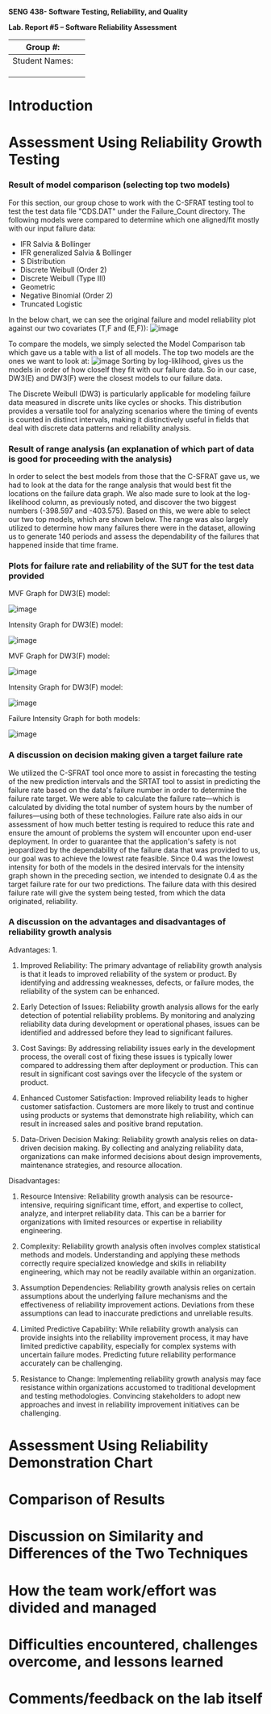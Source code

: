 **SENG 438- Software Testing, Reliability, and Quality**

**Lab. Report \#5 – Software Reliability Assessment**

| Group \#:       |   |
|-----------------|---|
| Student Names:  |   |
|                 |   |
|                 |   |
|                 |   |

# Introduction

# 

# Assessment Using Reliability Growth Testing 
### Result of model comparison (selecting top two models)
For this section, our group chose to work with the C-SFRAT testing tool to test the test data file "CDS.DAT" under the Failure_Count directory. The following models were compared to determine which one aligned/fit mostly with our input failure data:
- IFR Salvia & Bollinger
- IFR generalized Salvia & Bollinger
- S Distribution
- Discrete Weibull (Order 2)
- Discrete Weibull (Type III)
- Geometric
- Negative Binomial (Order 2)
- Truncated Logistic

In the below chart, we can see the original failure and model reliability plot against our two covariates (T,F and (E,F)):
![image](https://github.com/seng438-winter-2024/seng438-a5-mhabibamara/assets/103873879/a4e2ba01-21af-4ca2-8f74-3dd762683f65)

To compare the models, we simply selected the Model Comparison tab which gave us a table with a list of all models. The top two models are the ones we want to look at:
![image](https://github.com/seng438-winter-2024/seng438-a5-mhabibamara/assets/103873879/24e09638-5d89-433f-aa32-607f7125f6c6)
Sorting by log-liklihood, gives us the models in order of how cloself they fit with our failure data. So in our case, DW3(E) and DW3(F) were the closest models to our failure data. 

The Discrete Weibull (DW3) is particularly applicable for modeling failure data measured in discrete units like cycles or shocks. This distribution provides a versatile tool for analyzing scenarios where the timing of events is counted in distinct intervals, making it distinctively useful in fields that deal with discrete data patterns and reliability analysis.

### Result of range analysis (an explanation of which part of data is good for proceeding with the analysis)
In order to select the best models from those that the C-SFRAT gave us, we had to look at the data for the range analysis that would best fit the locations on the failure data graph. We also made sure to look at the log-likelihood column, as previously noted, and discover the two biggest numbers (-398.597 and -403.575). Based on this, we were able to select our two top models, which are shown below. The range was also largely utilized to determine how many failures there were in the dataset, allowing us to generate 140 periods and assess the dependability of the failures that happened inside that time frame.

### Plots for failure rate and reliability of the SUT for the test data provided
MVF Graph for DW3(E) model:

![image](https://github.com/seng438-winter-2024/seng438-a5-mhabibamara/assets/103873879/89a4c67a-bf38-42a8-8962-ad87fb593f15)

Intensity Graph for DW3(E) model:

![image](https://github.com/seng438-winter-2024/seng438-a5-mhabibamara/assets/103873879/af1604a4-171e-4eef-87d4-3cbfbef8357b)

MVF Graph for DW3(F) model:

![image](https://github.com/seng438-winter-2024/seng438-a5-mhabibamara/assets/103873879/12b6247d-aff5-4eb1-b3b5-6a2bd52dc6f9)

Intensity Graph for DW3(F) model:

![image](https://github.com/seng438-winter-2024/seng438-a5-mhabibamara/assets/103873879/e5b6ea82-4310-4f96-9d3e-37a698e68c1c)

Failure Intensity Graph for both models:

![image](https://github.com/seng438-winter-2024/seng438-a5-mhabibamara/assets/103873879/ab6095c8-2aea-494c-b3d6-01d65343eec2)

### A discussion on decision making given a target failure rate
We utilized the C-SFRAT tool once more to assist in forecasting the testing of the new prediction intervals and the SRTAT tool to assist in predicting the failure rate based on the data's failure number in order to determine the failure rate target. We were able to calculate the failure rate—which is calculated by dividing the total number of system hours by the number of failures—using both of these technologies. Failure rate also aids in our assessment of how much better testing is required to reduce this rate and ensure the amount of problems the system will encounter upon end-user deployment. In order to guarantee that the application's safety is not jeopardized by the dependability of the failure data that was provided to us, our goal was to achieve the lowest rate feasible. Since 0.4 was the lowest intensity for both of the models in the desired intervals for the intensity graph shown in the preceding section, we intended to designate 0.4 as the target failure rate for our two predictions. The failure data with this desired failure rate will give the system being tested, from which the data originated, reliability.

### A discussion on the advantages and disadvantages of reliability growth analysis
Advantages:
1. 
1. Improved Reliability: The primary advantage of reliability growth analysis is that it leads to improved reliability of the system or product. By identifying and addressing weaknesses, defects, or failure modes, the reliability of the system can be enhanced.

2. Early Detection of Issues: Reliability growth analysis allows for the early detection of potential reliability problems. By monitoring and analyzing reliability data during development or operational phases, issues can be identified and addressed before they lead to significant failures.

3. Cost Savings: By addressing reliability issues early in the development process, the overall cost of fixing these issues is typically lower compared to addressing them after deployment or production. This can result in significant cost savings over the lifecycle of the system or product.

4. Enhanced Customer Satisfaction: Improved reliability leads to higher customer satisfaction. Customers are more likely to trust and continue using products or systems that demonstrate high reliability, which can result in increased sales and positive brand reputation.

5. Data-Driven Decision Making: Reliability growth analysis relies on data-driven decision making. By collecting and analyzing reliability data, organizations can make informed decisions about design improvements, maintenance strategies, and resource allocation.

Disadvantages:

1. Resource Intensive: Reliability growth analysis can be resource-intensive, requiring significant time, effort, and expertise to collect, analyze, and interpret reliability data. This can be a barrier for organizations with limited resources or expertise in reliability engineering.

2. Complexity: Reliability growth analysis often involves complex statistical methods and models. Understanding and applying these methods correctly require specialized knowledge and skills in reliability engineering, which may not be readily available within an organization.

3. Assumption Dependencies: Reliability growth analysis relies on certain assumptions about the underlying failure mechanisms and the effectiveness of reliability improvement actions. Deviations from these assumptions can lead to inaccurate predictions and unreliable results.

4. Limited Predictive Capability: While reliability growth analysis can provide insights into the reliability improvement process, it may have limited predictive capability, especially for complex systems with uncertain failure modes. Predicting future reliability performance accurately can be challenging.

5. Resistance to Change: Implementing reliability growth analysis may face resistance within organizations accustomed to traditional development and testing methodologies. Convincing stakeholders to adopt new approaches and invest in reliability improvement initiatives can be challenging.
   
# Assessment Using Reliability Demonstration Chart 

# 

# Comparison of Results

# Discussion on Similarity and Differences of the Two Techniques

# How the team work/effort was divided and managed

# 

# Difficulties encountered, challenges overcome, and lessons learned

# Comments/feedback on the lab itself
